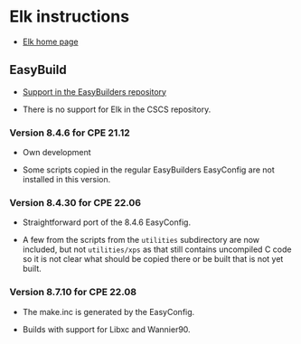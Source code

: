 # Elk instructions

  * [Elk home page](https://elk.sourceforge.io/)
  

## EasyBuild
  
  * [Support in the EasyBuilders repository](https://github.com/easybuilders/easybuild-easyconfigs/tree/develop/easybuild/easyconfigs/e/Elk)
  
  * There is no support for Elk in the CSCS repository.
  
  
### Version 8.4.6 for CPE 21.12

  * Own development
  
  * Some scripts copied in the regular EasyBuilders EasyConfig are not installed
    in this version.
    
### Version 8.4.30 for CPE 22.06

  * Straightforward port of the 8.4.6 EasyConfig.
  
  * A few from the scripts from the `utilities` subdirectory are now included,
    but not `utilities/xps` as that still contains uncompiled C code so it is
    not clear what should be copied there or be built that is not yet built.

### Version 8.7.10 for CPE 22.08

  * The make.inc is generated by the EasyConfig.

  * Builds with support for Libxc and Wannier90.
